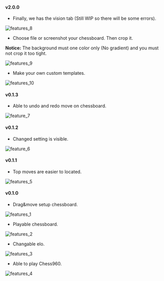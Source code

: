 #### v2.0.0

- Finally, we has the vision tab (Still WIP so there will be some errors).

![features_8](assets/features_8.png)

- Choose file or screenshot your chessboard. Then crop it.

**Notice:** The background must one color only (No gradient) and you must not crop it too tight. 

![features_9](assets/features_9.png)

- Make your own custom templates.

![features_10](assets/features_10.png)

#### v0.1.3

- Able to undo and redo move on chessboard.

![feature_7](assets/features_7.gif)

#### v0.1.2

- Changed setting is visible.

![feature_6](assets/features_6.gif)

#### v0.1.1

- Top moves are easier to located.

![features_5](assets/features_5.gif)

#### v0.1.0

- Drag&move setup chessboard.

![features_1](assets/features_1.gif)

- Playable chessboard.

![features_2](assets/features_2.gif)

- Changable elo.

![features_3](assets/features_3.gif)

- Able to play Chess960.

![features_4](assets/features_4.gif)
